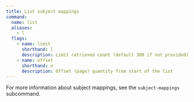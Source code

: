 ```yaml
---
title: List subject mappings
command:
  name: list
  aliases:
    - l
  flags:
    - name: limit
      shorthand: l
      description: Limit retrieved count (default 300 if not provided)
    - name: offset
      shorthand: o
      description: Offset (page) quantity from start of the list
---
```


For more information about subject mappings, see the `subject-mappings` subcommand.
